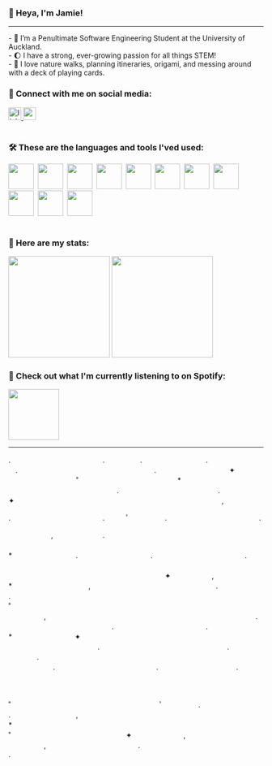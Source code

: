 ### 👋 Heya, I'm Jamie!

------

<p align="left">- 🚀 I’m a Penultimate Software Engineering Student at the University of Auckland.<br>- 🌔 I have a strong, ever-growing passion for all things STEM!<br>- 🌴 I love nature walks, planning itineraries, origami, and messing around with a deck of playing cards.</p>

<h3 align="left">📨 Connect with me on social media:</h3> 

<div align="left">
  <a href="https://www.linkedin.com/in/jamieleenz/" target="_blank">
    <img src="https://img.shields.io/static/v1?message=LinkedIn&logo=linkedin&label=&color=0077B5&logoColor=white&labelColor=&style=for-the-badge" height="25" alt="linkedin logo"  />
  </a>
  <a href="mailto:jamiechawin@gmail.com" target="_blank">
    <img src="https://img.shields.io/static/v1?message=Gmail&logo=gmail&label=&color=D14836&logoColor=white&labelColor=&style=for-the-badge" height="25" alt="gmail logo"  />
  </a>
</div><br>

<h3 align="left">🛠 These are the languages and tools I'ved used:</h3> 

<div>
  <img width=50px src="https://cdn.jsdelivr.net/gh/devicons/devicon/icons/java/java-original.svg">&nbsp;
  <img width=50px src="https://cdn.jsdelivr.net/gh/devicons/devicon/icons/python/python-original.svg">&nbsp;
  <img width=50px src="https://cdn.jsdelivr.net/gh/devicons/devicon/icons/cplusplus/cplusplus-original.svg">&nbsp;
  <img width=50px src="https://cdn.jsdelivr.net/gh/devicons/devicon/icons/javascript/javascript-original.svg">&nbsp;
  <img width=50px src="https://cdn.jsdelivr.net/gh/devicons/devicon/icons/html5/html5-original.svg">&nbsp;
  <img width=50px src="https://cdn.jsdelivr.net/gh/devicons/devicon/icons/css3/css3-original.svg">&nbsp;
  <img width=50px src="https://cdn.jsdelivr.net/gh/devicons/devicon/icons/react/react-original.svg">&nbsp;
  <img width=50px src="https://seeklogo.com/images/N/nodejs-logo-FBE122E377-seeklogo.com.png">&nbsp;
  <img width=50px src="https://cdn.jsdelivr.net/gh/devicons/devicon/icons/mongodb/mongodb-original.svg">&nbsp;
  <img width=50px src="https://cdn.jsdelivr.net/gh/devicons/devicon/icons/firebase/firebase-plain-wordmark.svg">&nbsp;
  <img width=50px src="https://cdn-icons-png.flaticon.com/512/518/518713.png">&nbsp;
</div><br>

<h3 align="left">📝 Here are my stats:</h3>

<span>
  
  <img src="https://github-readme-stats.vercel.app/api/top-langs/?username=JamieLeeNZ&layout=compact&theme=tokyonight" height="200">
  <a href="https://leetcode.com/thanksjme/" target="_blank"><img src="https://leetcard.jacoblin.cool/thanksjme?theme=dark" height="200" /></a>
</a><br>


<h3 align="left">🎵 Check out what I'm currently listening to on Spotify:</h3>

<img src="https://spotify-github-profile.vercel.app/api/view?uid=highjammy&cover_image=true&theme=novatorem&show_offline=false&background_color=121212border_color=53b14f&interchange=false&bar_color=53b14f&bar_color_cover=false" height="100">

--- 

.　　　　　　　　　　　　　.　　　　　.　　　　　    　　. 
　.　　　　　 　　　　　　　　　　　　　　.　　　　　　　　　　 ✦ 　　　　   　
　　　˚　　　　　　　　　　　　　　*　　　　　　 
 　　　　　　　　　　　　　　　.　　　　　　　　　　　　　　. 
　　 　　　　　　　 ✦ 　　　　　　　　　　 　 ‍ ‍ ‍ ‍ 　　　　 　　　　　　　　　　　　,　　   　

.　　　　　　　　　　　　　.　　　ﾟ　  　　　.　　　　　　　　　　　　　.

　　　　　　,　　　　　　　.　　　　　　    　　　　
　　　　　　　　　　　　　　　　　　  
　　　　　　　　　　　　　　　　　　    　      　　　　　        　　　　*　　　　　　　　　.
　　　　　　　　　　.　　　　　　　　　　　　　.
　　　　　　　　　　　　　　　　       　   　　　　
　　　　　　　　　　　　　　　　       　   　　　　　　　　　　　　　　　　       　    ✦ 
　   　　　,　　　　　　　　　*　　     　                  　　　　 　　,　　　 ‍ ‍ ‍ ‍ 　 　　　　　　　　　　　　.　　　　　 　　
　　　.　　　　　　　　　　　　　 　           　　　　　　　　　　　　　　　　　　　˚　　　
　   　　　　,　　　　　　　　　　　       　    　　　　　　　　　　　　　　　　.　　　
 　　    　　　　　 　　　　　.　　　　　　　　　　　　　.　　　　　　　　　　　　　　　*
　　   　　　　　 ✦ 　　　　　　　         　        　　　　
　　 　　　　　　　 　　　　　.　　　　　　　　　　　　　　　　　　.　　　　　    　　. 
　 　　　　　.　　　　　　　　　   　　　　　.　　　　　　　　　　　.　　　　　　　　　　   　

　˚　　　　　　　　　　　　　　　　　　　　　ﾟ　　　　　.　　　　　　　　　　　　　　　. 
　　 　　　 ‍ ‍ 
‍ ‍ ‍ ‍ ‍ ‍ ‍ ‍ ‍ ‍ ,　 　　　　　　　　　　　　　　*　　　　　　　　　　　　　　　　　　　   　
　　　　
　　　　　　　　　　　　　˚　　　　　　　　　　　　　　　　 ✦ 　　　　　　　,　　　　　　
　   　　　　,　　　　　　　　　　　　　.　　　　　　　　　　　　　　 　　　　　　　　　.
